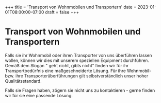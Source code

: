 +++
title = 'Transport von Wohnmobilen und Transportern'
date = 2023-01-01T08:00:00-07:00
draft = false
+++

# Transport von Wohnmobilen und Transportern

Falls sie ihr Wohnmobil oder ihren Transporter von uns überführen lassen wollen, können wir dies mit unserem speziellen Equipment durchführen. Gemäß dem Slogan " geht nicht, gibts nicht" finden wir für ihr Transportbedürfnis eine maßgeschneiderte Lösung. Für ihre Wohnmobil- bzw. ihre Transporterüberführungen gilt selbstverständlich unser hoher Qualitätsstandard.

Falls sie Fragen haben, zögern sie nicht uns zu kontaktieren - gerne finden wir für sie eine passende Lösung.
